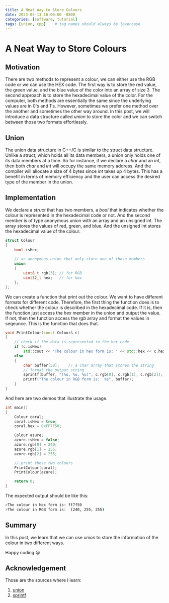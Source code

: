 ```yaml
---
title: A Neat Way to Store Colours
date: 2023-05-13 16:00:00 -0800
categories: [software, tutorial]
tags: [union, cpp]    # tag names should always be lowercase
---
```


# A Neat Way to Store Colours

## Motivation

There are two methods to represent a colour, we can either use the RGB code or we can use the HEX code.
The first way is to store the red value, the green value, and the blue value of the color into an array of size 3.
The second approach is to store the hexadecimal value of the color.
For the computer, both methods are essentially the same since the underlying values are in 0's and 1's.
However, sometimes we prefer one method over the another and sometimes the other way around.
In this post, we will introduce a data structure called *union* to store the color and we can switch between those two formats effortlessly.

## Union

The union data structure in C++/C is similar to the struct data structure.
Unlike a struct, which holds all its data members, a union only holds one of its data members at a time.
So for instance, if we declare a *char* and an *int*, then both *char* and *int* will occupy the same memory address.
And the compiler will allocate a size of 4 bytes since *int* takes up 4 bytes.
This has a benefit in terms of memory efficiency and the user can access the desired type of the member in the union.

## Implementation

We declare a *struct* that has two members, a *bool* that indicates whether the colour is represented in the hexadecimal code or not.
And the second member is of type anonymous union with an array and an unsigned int. The array stores the values of red, green, and blue.
And the unsigned int stores the hexadecimal value of the colour.

```c++
struct Colour
{
    bool isHex;
    
    // an anonymous union that only store one of those members
    union
    {
        uint8_t rgb[3]; // for RGB
        uint32_t hex;   // for hex
    };
};
```

We can create a function that print out the colour. We want to have different formats for different code.
Therefore, the first thing the function does is to check whether the colour is described in the hexadecimal code.
If it is, then the function just access the *hex* member in the union and output the value.
If not, then the function access the *rgb* array and format the values in seqeunce.
This is the function that does that.

```c++
void PrintColour(const Colour& c)
{
    // check if the data is represented in the hex code
    if (c.isHex)
        std::cout << "The colour in hex form is: " << std::hex << c.hex << "\n";
    else
    {
        char buffer[50];    // a char array that stores the string
        // format the output string
        sprintf(buffer, "(%u, %u, %u)", c.rgb[0], c.rgb[1], c.rgb[2]);
        printf("The colour in RGB form is:  %s", buffer);
    }
}
```

And here are two demos that illustrate the usage.

```c++
int main()
{
    Colour coral;
    coral.isHex = true;
    coral.hex = 0xFF7F50;

    Colour azure;
    azure.isHex = false;
    azure.rgb[0] = 240;
    azure.rgb[1] = 255;
    azure.rgb[2] = 255;

    // print those two colours
    PrintColour(coral);
    PrintColour(azure);

    return 0;
}
```

The expected output should be like this:

```bash
>The colour in hex form is: ff7f50
>The colour in RGB form is:  (240, 255, 255)
```


## Summary

In this post, we learn that we can use *union* to store the information of the colour in two different ways.

Happy coding 😀

## Acknowledgement

Those are the sources where I learn:
1. [union](https://en.cppreference.com/w/cpp/language/union)
1. [sprintf](https://cplusplus.com/reference/cstdio/sprintf/)


